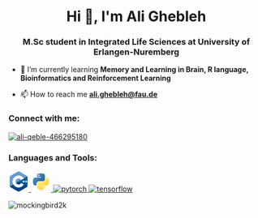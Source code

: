 <h1 align="center">Hi 👋, I'm Ali Ghebleh</h1>
<h3 align="center">M.Sc student in Integrated Life Sciences at University of Erlangen-Nuremberg</h3>


- 🌱 I’m currently learning **Memory and Learning in Brain, R language, Bioinformatics and Reinforcement Learning**

- 📫 How to reach me **ali.ghebleh@fau.de**

<h3 align="left">Connect with me:</h3>
<p align="left">
<a href="https://linkedin.com/in/ali-qeble-466295180" target="blank"><img align="center" src="https://raw.githubusercontent.com/rahuldkjain/github-profile-readme-generator/master/src/images/icons/Social/linked-in-alt.svg" alt="ali-qeble-466295180" height="30" width="40" /></a>
</p>

<h3 align="left">Languages and Tools:</h3>
<p align="left"> <a href="https://www.w3schools.com/cpp/" target="_blank" rel="noreferrer"> <img src="https://raw.githubusercontent.com/devicons/devicon/master/icons/cplusplus/cplusplus-original.svg" alt="cplusplus" width="40" height="40"/> </a> <a href="https://www.python.org" target="_blank" rel="noreferrer"> <img src="https://raw.githubusercontent.com/devicons/devicon/master/icons/python/python-original.svg" alt="python" width="40" height="40"/> </a> <a href="https://pytorch.org/" target="_blank" rel="noreferrer"> <img src="https://www.vectorlogo.zone/logos/pytorch/pytorch-icon.svg" alt="pytorch" width="40" height="40"/> </a> <a href="https://www.tensorflow.org" target="_blank" rel="noreferrer"> <img src="https://www.vectorlogo.zone/logos/tensorflow/tensorflow-icon.svg" alt="tensorflow" width="40" height="40"/> </a> </p>

<p><img align="center" src="https://github-readme-stats.vercel.app/api/top-langs?username=mockingbird2k&show_icons=true&locale=en&layout=compact" alt="mockingbird2k" /></p>

